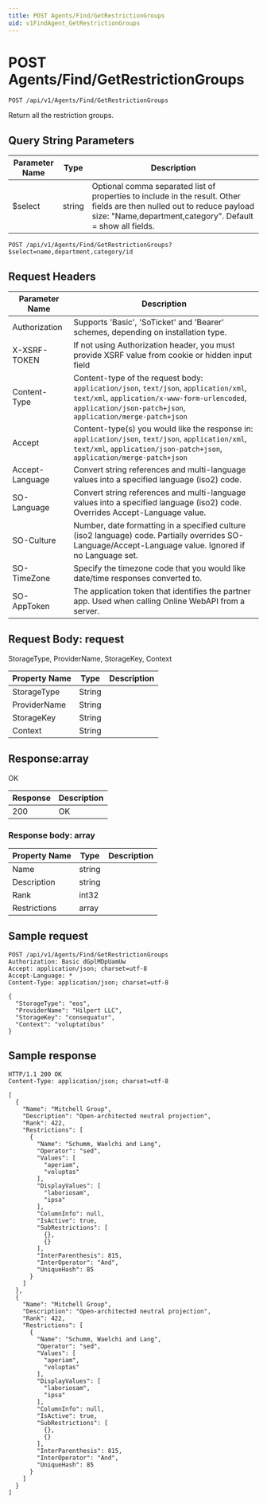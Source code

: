```yaml
---
title: POST Agents/Find/GetRestrictionGroups
uid: v1FindAgent_GetRestrictionGroups
---
```


# POST Agents/Find/GetRestrictionGroups

```http
POST /api/v1/Agents/Find/GetRestrictionGroups
```

Return all the restriction groups.







## Query String Parameters

| Parameter Name | Type |  Description |
|----------------|------|--------------|
| $select | string |  Optional comma separated list of properties to include in the result. Other fields are then nulled out to reduce payload size: "Name,department,category". Default = show all fields. |

```http
POST /api/v1/Agents/Find/GetRestrictionGroups?$select=name,department,category/id
```


## Request Headers

| Parameter Name | Description |
|----------------|-------------|
| Authorization  | Supports 'Basic', 'SoTicket' and 'Bearer' schemes, depending on installation type. |
| X-XSRF-TOKEN   | If not using Authorization header, you must provide XSRF value from cookie or hidden input field |
| Content-Type | Content-type of the request body: `application/json`, `text/json`, `application/xml`, `text/xml`, `application/x-www-form-urlencoded`, `application/json-patch+json`, `application/merge-patch+json` |
| Accept         | Content-type(s) you would like the response in: `application/json`, `text/json`, `application/xml`, `text/xml`, `application/json-patch+json`, `application/merge-patch+json` |
| Accept-Language | Convert string references and multi-language values into a specified language (iso2) code. |
| SO-Language | Convert string references and multi-language values into a specified language (iso2) code. Overrides Accept-Language value. |
| SO-Culture | Number, date formatting in a specified culture (iso2 language) code. Partially overrides SO-Language/Accept-Language value. Ignored if no Language set. |
| SO-TimeZone | Specify the timezone code that you would like date/time responses converted to. |
| SO-AppToken | The application token that identifies the partner app. Used when calling Online WebAPI from a server. |

## Request Body: request 

StorageType, ProviderName, StorageKey, Context 

| Property Name | Type |  Description |
|----------------|------|--------------|
| StorageType | String |  |
| ProviderName | String |  |
| StorageKey | String |  |
| Context | String |  |

## Response:array

OK

| Response | Description |
|----------------|-------------|
| 200 | OK |

### Response body: array

| Property Name | Type |  Description |
|----------------|------|--------------|
| Name | string |  |
| Description | string |  |
| Rank | int32 |  |
| Restrictions | array |  |

## Sample request

```http!
POST /api/v1/Agents/Find/GetRestrictionGroups
Authorization: Basic dGplMDpUamUw
Accept: application/json; charset=utf-8
Accept-Language: *
Content-Type: application/json; charset=utf-8

{
  "StorageType": "eos",
  "ProviderName": "Hilpert LLC",
  "StorageKey": "consequatur",
  "Context": "voluptatibus"
}
```

## Sample response

```http_
HTTP/1.1 200 OK
Content-Type: application/json; charset=utf-8

[
  {
    "Name": "Mitchell Group",
    "Description": "Open-architected neutral projection",
    "Rank": 422,
    "Restrictions": [
      {
        "Name": "Schumm, Waelchi and Lang",
        "Operator": "sed",
        "Values": [
          "aperiam",
          "voluptas"
        ],
        "DisplayValues": [
          "laboriosam",
          "ipsa"
        ],
        "ColumnInfo": null,
        "IsActive": true,
        "SubRestrictions": [
          {},
          {}
        ],
        "InterParenthesis": 815,
        "InterOperator": "And",
        "UniqueHash": 85
      }
    ]
  },
  {
    "Name": "Mitchell Group",
    "Description": "Open-architected neutral projection",
    "Rank": 422,
    "Restrictions": [
      {
        "Name": "Schumm, Waelchi and Lang",
        "Operator": "sed",
        "Values": [
          "aperiam",
          "voluptas"
        ],
        "DisplayValues": [
          "laboriosam",
          "ipsa"
        ],
        "ColumnInfo": null,
        "IsActive": true,
        "SubRestrictions": [
          {},
          {}
        ],
        "InterParenthesis": 815,
        "InterOperator": "And",
        "UniqueHash": 85
      }
    ]
  }
]
```